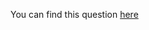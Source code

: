 You can find this question [here](https://www.hackerrank.com/challenges/array-left-rotation/problem)
